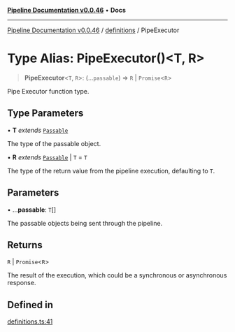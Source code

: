 [**Pipeline Documentation v0.0.46**](../../README.md) • **Docs**

***

[Pipeline Documentation v0.0.46](../../modules.md) / [definitions](../README.md) / PipeExecutor

# Type Alias: PipeExecutor()\<T, R\>

> **PipeExecutor**\<`T`, `R`\>: (...`passable`) => `R` \| `Promise`\<`R`\>

Pipe Executor function type.

## Type Parameters

• **T** *extends* [`Passable`](Passable.md)

The type of the passable object.

• **R** *extends* [`Passable`](Passable.md) \| `T` = `T`

The type of the return value from the pipeline execution, defaulting to `T`.

## Parameters

• ...**passable**: `T`[]

The passable objects being sent through the pipeline.

## Returns

`R` \| `Promise`\<`R`\>

The result of the execution, which could be a synchronous or asynchronous response.

## Defined in

[definitions.ts:41](https://github.com/stonemjs/pipeline/blob/c07ce1382a041850d8a6e0a7b2ea9d4b5c88fabb/src/definitions.ts#L41)
